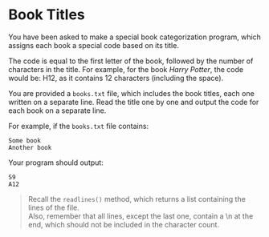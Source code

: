 # Book Titles

You have been asked to make a special book categorization program, which assigns each book a special code based on its title.

The code is equal to the first letter of the book, followed by the number of characters in the title. For example, for the book *Harry Potter*, the code would be: H12, as it contains 12 characters (including the space).

You are provided a `books.txt` file, which includes the book titles, each one written on a separate line. Read the title one by one and output the code for each book on a separate line.

For example, if the `books.txt` file contains:  
```
Some book  
Another book
```  

Your program should output:  
```
S9  
A12
```  

>Recall the `readlines()` method, which returns a list containing the lines of the file.  
>Also, remember that all lines, except the last one, contain a \n at the end, which should not be included in the character count.